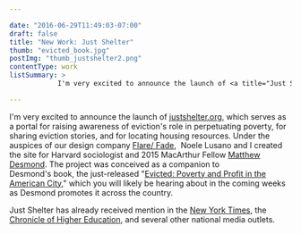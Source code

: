 ```yaml
---

date: "2016-06-29T11:49:03-07:00"
draft: false
title: "New Work: Just Shelter"
thumb: "evicted_book.jpg"
postImg: "thumb_justshelter2.png"
contentType: work
listSummary: >
            I'm very excited to announce the launch of <a title="Just Shelter website" href="http://justshelter.org" target="_blank">justshelter.org</a>, which serves as a portal for raising awareness of eviction's role in perpetuating poverty, for sharing eviction stories, and for locating housing resources.

---
```


I'm very excited to announce the launch of <a title="Just Shelter website" href="http://justshelter.org" target="_blank">justshelter.org</a>, which serves as a portal for raising awareness of eviction's role in perpetuating poverty, for sharing eviction stories, and for locating housing resources. Under the auspices of our design company <a href="http://flare-fade.net" target="_blank">Flare/ Fade</a>,  Noele Lusano and I created the site for Harvard sociologist and 2015 MacArthur Fellow <a href="https://www.macfound.org/fellows/933/" target="_blank">Matthew Desmond</a>. The project was conceived as a companion to Desmond's book, the just-released "<a href="http://evictedbook.com/" target="_blank">Evicted: Poverty and Profit in the American City</a>," which you will likely be hearing about in the coming weeks as Desmond promotes it across the country.

Just Shelter has already received mention in the <a href="http://www.nytimes.com/2016/02/20/books/a-harvard-sociologist-on-watching-families-lose-their-homes.html" target="_blank">New York Times</a>, the <a href="http://chronicle.com/article/The-Great-Expectations-of/235413" target="_blank">Chronicle of Higher Education</a>, and several other national media outlets.